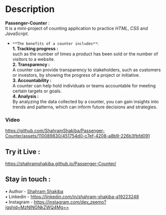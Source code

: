 # Description
**Passenger-Counter** :<br/>
It is a mini-project of counting application to practice _HTML_, _CSS_ and _JavaScript_.  

- `**The benefits of a counter includes**`:<br/>
**1. Tracking progress :**<br/>
such as the number of times a product has been sold or the number of visitors to a website.<br/>
**2. Transparency :**<br/>
A counter can provide transparency to stakeholders, such as customers or investors, by showing the progress of a project or initiative.<br/>
**3. Accountability :**<br/>
A counter can help hold individuals or teams accountable for meeting certain targets or goals.<br/>
**4. Analysis :**<br/>
By analyzing the data collected by a counter, you can gain insights into trends and patterns, which can inform future decisions and strategies.

### Video
https://github.com/ShahramShakiba/Passenger-Counter/assets/110089830/451754d0-c7ef-4208-a8b9-226b3fbfd091

## Try it Live :
 https://shahramshakiba.github.io/Passenger-Counter/

 ## Stay in touch :
 • Author - <a href="https://t.me/DevZEEMO">Shahram Shakiba</a> <br/>
 • Linkedin - https://linkedin.com/in/shahram-shakiba-a19223248 <br/>
 • Instagram - https://instagram.com/dev_zeemo?igshid=MzNlNGNkZWQ4Mg==
